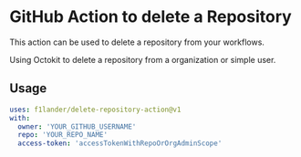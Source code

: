 # GitHub Action to delete a Repository

This action can be used to delete a repository from your workflows.

Using Octokit to delete a repository from a organization or simple user.

## Usage

```yaml
uses: f1lander/delete-repository-action@v1
with:
  owner: 'YOUR_GITHUB_USERNAME'
  repo: 'YOUR_REPO_NAME'
  access-token: 'accessTokenWithRepoOrOrgAdminScope'
```
